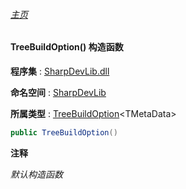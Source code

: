 ###### [主页](./Index.md "主页")

#### TreeBuildOption() 构造函数

**程序集** : [SharpDevLib.dll](./SharpDevLib.assembly.md "SharpDevLib.dll")

**命名空间** : [SharpDevLib](./SharpDevLib.namespace.md "SharpDevLib")

**所属类型** : [TreeBuildOption](./SharpDevLib.TreeBuildOption.1.md "TreeBuildOption")\<TMetaData\>

``` csharp
public TreeBuildOption()
```
**注释**

*默认构造函数*


